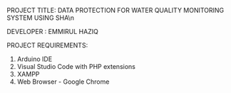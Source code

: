 PROJECT TITLE: DATA PROTECTION FOR WATER QUALITY MONITORING SYSTEM USING SHA\n

DEVELOPER    : EMMIRUL HAZIQ

PROJECT REQUIREMENTS:
1.  Arduino IDE
2.  Visual Studio Code with PHP extensions
3.  XAMPP
4.  Web Browser - Google Chrome
